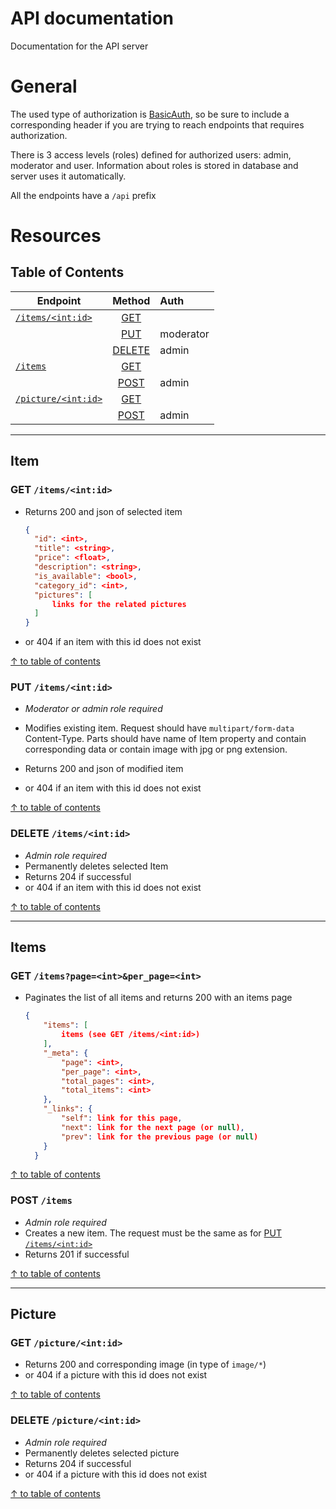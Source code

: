 # API documentation
Documentation for the API server

# General
The used type of authorization is 
[BasicAuth](https://en.wikipedia.org/wiki/Basic_access_authentication),
so be sure to include a corresponding header if you are trying to reach endpoints that requires authorization.

There is 3 access levels (roles) defined for authorized users: admin, moderator and user.
Information about roles is stored in database and server uses it automatically.

All the endpoints have a `/api` prefix 

# Resources

## Table of Contents <a name="contents"></a>
| Endpoint         | Method   | Auth
| ---              | :------: | :--- |
|[`/items/<int:id>`](item) | [GET](item-get) |
|                          | [PUT](item-put) | moderator
|                          | [DELETE](item-delete) | admin
|[`/items`](items) | [GET](items-get) | 
|                  |[POST](items-post)| admin
|[`/picture/<int:id>`](picture)| [GET](picture-get) | 
|                              |[POST](picture-post)| admin


---
## Item <a name="item"></a>

### GET `/items/<int:id>` <a name="item-get"></a>
* Returns 200 and json of selected item
  ```json
  {
    "id": <int>,
    "title": <string>,
    "price": <float>,
    "description": <string>,
    "is_available": <bool>,
    "category_id": <int>,
    "pictures": [
        links for the related pictures
    ]
  }
  ```
* or 404 if an item with this id does not exist

[↑ to table of contents](contents)

### PUT `/items/<int:id>` <a name="item-put"></a>
* _Moderator or admin role required_ 

* Modifies existing item. Request should have `multipart/form-data` Content-Type. Parts should have name of Item property and contain corresponding data or contain image with jpg or png extension.

* Returns 200 and json of modified item
* or 404 if an item with this id does not exist

[↑ to table of contents](contents)

### DELETE `/items/<int:id>` <a name="item-delete"></a>
* _Admin role required_
* Permanently deletes selected Item
* Returns 204 if successful
* or 404 if an item with this id does not exist

[↑ to table of contents](contents)


---
## Items <a name="items"></a>

### GET `/items?page=<int>&per_page=<int>` <a name="items-get"></a>

* Paginates the list of all items and returns 200 with an items page
  ```json
  {
      "items": [
          items (see GET /items/<int:id>) 
      ],
      "_meta": {
          "page": <int>,
          "per_page": <int>,
          "total_pages": <int>,
          "total_items": <int>
      },
      "_links": {
          "self": link for this page,
          "next": link for the next page (or null),
          "prev": link for the previous page (or null)
      }
    }
  ```
[↑ to table of contents](contents)

### POST `/items` <a name="items-post"></a>
* _Admin role required_ 
* Creates a new item. The request must be the same as for [PUT `/items/<int:id>`](item-put)
* Returns 201 if successful

[↑ to table of contents](contents)


---
## Picture <a name="picture"></a>

### GET `/picture/<int:id>` <a name="picture-get"></a>
* Returns 200 and corresponding image (in type of `image/*`)
* or 404 if a picture with this id does not exist

[↑ to table of contents](contents)

### DELETE `/picture/<int:id>` <a name="picture-delete"></a>
* _Admin role required_
* Permanently deletes selected picture
* Returns 204 if successful
* or 404 if a picture with this id does not exist

[↑ to table of contents](contents)
